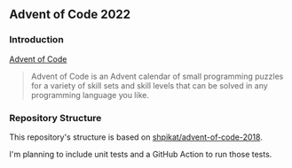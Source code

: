 ## Advent of Code 2022

### Introduction

[Advent of Code](https://adventofcode.com/2022/about)

> Advent of Code is an Advent calendar of small programming puzzles 
> for a variety of skill sets and skill levels that can be solved 
> in any programming language you like.

### Repository Structure

This repository's structure is based on 
[shpikat/advent-of-code-2018](https://github.com/shpikat/advent-of-code-2018).
 
I'm planning to include unit tests and a GitHub Action to run those tests.